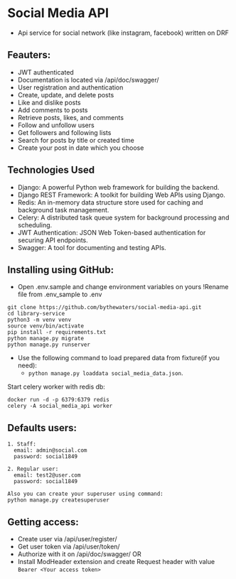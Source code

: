 # Social Media API
- Api service for social network (like instagram, facebook) written on DRF

## Feauters:
- JWT authenticated
- Documentation is located via /api/doc/swagger/
- User registration and authentication
- Create, update, and delete posts
- Like and dislike posts
- Add comments to posts
- Retrieve posts, likes, and comments
- Follow and unfollow users
- Get followers and following lists
- Search for posts by title or created time
- Create your post in date which you choose

## Technologies Used
- Django: A powerful Python web framework for building the backend.
- Django REST Framework: A toolkit for building Web APIs using Django.
- Redis: An in-memory data structure store used for caching and background task management.
- Celery: A distributed task queue system for background processing and scheduling.
- JWT Authentication: JSON Web Token-based authentication for securing API endpoints.
- Swagger: A tool for documenting and testing APIs.

## Installing using GitHub:
 - Open .env.sample and change environment variables on yours !Rename file from .env_sample to .env

```shell
git clone https://github.com/bythewaters/social-media-api.git
cd library-service
python3 -m venv venv
source venv/bin/activate
pip install -r requirements.txt
python manage.py migrate
python manage.py runserver
```
- Use the following command to load prepared data from fixture(if you need):
  - `python manage.py loaddata social_media_data.json`.

Start celery worker with redis db:
```shell
docker run -d -p 6379:6379 redis
celery -A social_media_api worker
```

## Defaults users:
```
1. Staff:
  email: admin@social.com
  password: social1849

2. Regular user:
  email: test2@user.com
  password: social1849
  
Also you can create your superuser using command:
python manage.py createsuperuser
```

## Getting access:
- Create user via /api/user/register/
- Get user token via /api/user/token/
- Authorize with it on /api/doc/swagger/ OR 
- Install ModHeader extension and create Request header with value ```Bearer <Your access token>```

